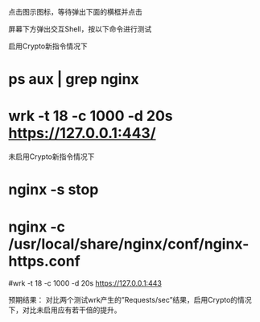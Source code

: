 点击图示图标，等待弹出下面的横框并点击

屏幕下方弹出交互Shell，按以下命令进行测试

启用Crypto新指令情况下
# ps aux | grep nginx
# wrk -t 18 -c 1000 -d 20s https://127.0.0.1:443/

未启用Crypto新指令情况下
# nginx -s stop
# nginx -c /usr/local/share/nginx/conf/nginx-https.conf
#wrk -t 18 -c 1000 -d 20s https://127.0.0.1:443 

预期结果：
对比两个测试wrk产生的”Requests/sec”结果，启用Crypto的情况下，对比未启用应有若干倍的提升。

